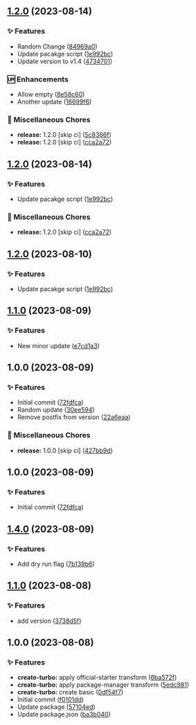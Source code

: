## [1.2.0](https://github.com/saqirmdevx/semantic-test-versioning/compare/v1.1.0...v1.2.0) (2023-08-14)


### :sparkles: Features

* Random Change ([84969a0](https://github.com/saqirmdevx/semantic-test-versioning/commit/84969a06c723593007b60d0bff186a080c99a20b))
* Update pacakge script ([1e992bc](https://github.com/saqirmdevx/semantic-test-versioning/commit/1e992bc6f166b3109bbd54cf3dbb9279029b20d9))
* Update version to v1.4 ([4734701](https://github.com/saqirmdevx/semantic-test-versioning/commit/47347010b6ae4e0388f68fb2d2fc9a57dced60d3))


### :up: Enhancements

* Allow empty ([8e58c60](https://github.com/saqirmdevx/semantic-test-versioning/commit/8e58c60ee11c970505557d1f8419b8a78e613af8))
* Another update ([16699f6](https://github.com/saqirmdevx/semantic-test-versioning/commit/16699f6f0b3322fcaa2db19b04bc54c2afa72dbf))


### :octopus: Miscellaneous Chores

* **release:** 1.2.0 [skip ci] ([5c8366f](https://github.com/saqirmdevx/semantic-test-versioning/commit/5c8366f19d4f58a049bb82bc426d9965e55315fd))
* **release:** 1.2.0 [skip ci] ([cca2a72](https://github.com/saqirmdevx/semantic-test-versioning/commit/cca2a72908264c57b0b7e8694dda9612da2be16c))

## [1.2.0](https://github.com/saqirmdevx/semantic-test-versioning/compare/v1.1.0...v1.2.0) (2023-08-14)


### :sparkles: Features

* Update pacakge script ([1e992bc](https://github.com/saqirmdevx/semantic-test-versioning/commit/1e992bc6f166b3109bbd54cf3dbb9279029b20d9))


### :octopus: Miscellaneous Chores

* **release:** 1.2.0 [skip ci] ([cca2a72](https://github.com/saqirmdevx/semantic-test-versioning/commit/cca2a72908264c57b0b7e8694dda9612da2be16c))

## [1.2.0](https://github.com/saqirmdevx/semantic-test-versioning/compare/v1.1.0...v1.2.0) (2023-08-10)


### :sparkles: Features

* Update pacakge script ([1e992bc](https://github.com/saqirmdevx/semantic-test-versioning/commit/1e992bc6f166b3109bbd54cf3dbb9279029b20d9))

## [1.1.0](https://github.com/saqirmdevx/semantic-test-versioning/compare/v1.0.0...v1.1.0) (2023-08-09)


### :sparkles: Features

* New minor update ([e7cd1a3](https://github.com/saqirmdevx/semantic-test-versioning/commit/e7cd1a3c96340acb9f16e286f423af030df05ad6))

## 1.0.0 (2023-08-09)


### :sparkles: Features

* Initial commit ([72fdfca](https://github.com/saqirmdevx/semantic-test-versioning/commit/72fdfca8d834264b0a24855bbacbf36c76d19b83))
* Random update ([30ee594](https://github.com/saqirmdevx/semantic-test-versioning/commit/30ee594cfd877e21f852864cb087169e53faedf7))
* Remove postfix from version ([22a6eaa](https://github.com/saqirmdevx/semantic-test-versioning/commit/22a6eaa198cba2d72ba718386a322da48da34c7b))


### :octopus: Miscellaneous Chores

* **release:** 1.0.0 [skip ci] ([427bb9d](https://github.com/saqirmdevx/semantic-test-versioning/commit/427bb9dddcb74171b4e377beadf004e842cdf143))

## 1.0.0 (2023-08-09)


### :sparkles: Features

* Initial commit ([72fdfca](https://github.com/saqirmdevx/semantic-test-versioning/commit/72fdfca8d834264b0a24855bbacbf36c76d19b83))

## [1.4.0](https://github.com/saqirmdevx/semantic-test-versioning/compare/v1.3.1...v1.4.0) (2023-08-09)


### :sparkles: Features

* Add dry run flag ([7b139b6](https://github.com/saqirmdevx/semantic-test-versioning/commit/7b139b607096823527463900c9fe7383d54c2a35))

## [1.1.0](https://github.com/saqirmdevx/semantic-test-versioning/compare/v1.0.0...v1.1.0) (2023-08-08)


### :sparkles: Features

* add version ([3738d5f](https://github.com/saqirmdevx/semantic-test-versioning/commit/3738d5f2a4e85f144bed459b015a34c852f1b34b))

## 1.0.0 (2023-08-08)


### :sparkles: Features

* **create-turbo:** apply official-starter transform ([6ba572f](https://github.com/saqirmdevx/semantic-test-versioning/commit/6ba572f93537bc8d1e13bd6524131cad3e54c07c))
* **create-turbo:** apply package-manager transform ([5edc981](https://github.com/saqirmdevx/semantic-test-versioning/commit/5edc9817a612a016e1e2e757ff75e1dee90a3db9))
* **create-turbo:** create basic ([0df54f7](https://github.com/saqirmdevx/semantic-test-versioning/commit/0df54f7294132b29981f8fe6c28abedb75ec7553))
* Initial commit ([f0101dd](https://github.com/saqirmdevx/semantic-test-versioning/commit/f0101dd9a00770410c815957abd7066dbe339c26))
* Update package ([57104ed](https://github.com/saqirmdevx/semantic-test-versioning/commit/57104ed4191013b7ef21437f4bec021c99a4be13))
* Update package.json ([ba3b040](https://github.com/saqirmdevx/semantic-test-versioning/commit/ba3b040bf58afbf2908a9c9ad1a23676fe719294))
